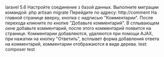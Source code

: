 laravel 5.6
Настройте соединение з базой данных.
Выполните миграции командой: php artisan migrate
Перейдите по адресу: http://comment
На главной странице вверху, кнопка с надписью "Комментарии".
После перехода кликните по кнопке "Добавьте комментарий". 
В сплывающем окне добавьте комментарий, после этого комментарий появится на странице.
Комментарии добавляются, удаляются при помощи AJAX, при нажатии на кнопку "Ответить",
всплывет форма добавления ответа на комментарий, комментарии отображаются в виде дерева. 
test: composer test
 
